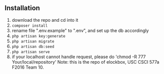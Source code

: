 ## Installation
1. download the repo and cd into it
2. `composer install`
3. rename file ".env.example" to ".env", and set up the db accordingly 
4. `php artisan key:generate`
5. `php artisan migrate`
6. `php artisan db:seed`
7. `php artisan serve`
8. if your localhost cannot handle request, please do 'chmod -R 777 Your/local/repository'
Note: this is the repo of elockbox, USC CSCI 577a F2016 Team 10.